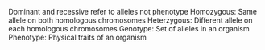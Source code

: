 Dominant and recessive refer to alleles not phenotype
Homozygous: Same allele on both homologous chromosomes
Heterzygous: Different allele on each homologous chromosomes
Genotype: Set of alleles in an organism
Phenotype: Physical traits of an organism